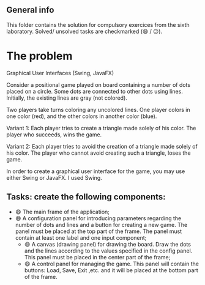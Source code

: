 ## General info
This folder contains the solution for compulsory exercices from the sixth laboratory. Solved/ unsolved tasks are checkmarked (:smile: / :confused:).

# The problem

Graphical User Interfaces (Swing, JavaFX)

Consider a positional game played on board containing a number of dots placed on a circle. Some dots are connected to other dots using lines. Initially, the existing lines are gray (not colored).

Two players take turns coloring any uncolored lines. One player colors in one color (red), and the other colors in another color (blue).

Variant 1: Each player tries to create a triangle made solely of his color. The player who succeeds, wins the game.

Variant 2: Each player tries to avoid the creation of a triangle made solely of his color. The player who cannot avoid creating such a triangle, loses the game.

In order to create a graphical user interface for the game, you may use either Swing or JavaFX. I used Swing.

## Tasks: create the following components:
  * :smile: The main frame of the application;
  * :smile: A configuration panel for introducing parameters regarding the number of dots and lines and a button for creating a new game. The panel must be placed at the top part of the frame. The panel must contain at least one label and one input component;
    * :smile: A canvas (drawing panel) for drawing the board. Draw the dots and the lines according to the values specified in the config panel. This panel must be placed in the center part of the frame;
    * :smile: A control panel for managing the game. This panel will contain the buttons: Load, Save, Exit ,etc. and it will be placed at the bottom part of the frame.
